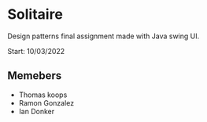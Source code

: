 # Solitaire

Design patterns final assignment made with Java swing UI.

Start: 10/03/2022

## Memebers

* Thomas koops
* Ramon Gonzalez
* Ian Donker
